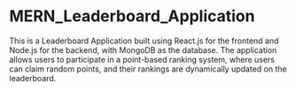 # MERN_Leaderboard_Application
This is a Leaderboard Application built using React.js for the frontend and Node.js for the backend, with MongoDB as the database. The application allows users to participate in a point-based ranking system, where users can claim random points, and their rankings are dynamically updated on the leaderboard.
